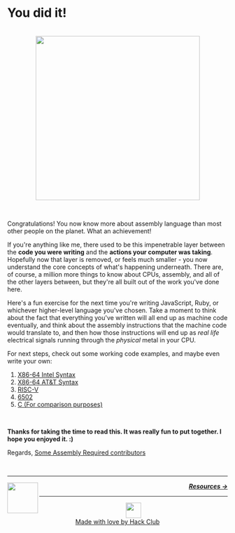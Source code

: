 # You did it!

<p align="center">
  <br />
  <img height="375" src="https://cloud-6oyb9m7up-hack-club-bot.vercel.app/0yay.png">
</p>
<br />

Congratulations! You now know more about assembly language than most other people on the planet. What an achievement!

If you're anything like me, there used to be this impenetrable layer between the **code you were writing** and the **actions your computer was taking**. Hopefully now that layer is removed, or feels much smaller - you now understand the core concepts of what's happening underneath. There are, of course, a million more things to know about CPUs, assembly, and all of the other layers between, but they're all built out of the work you've done here.

Here's a fun exercise for the next time you're writing JavaScript, Ruby, or whichever higher-level language you've chosen. Take a moment to think about the fact that everything you've written will all end up as machine code eventually, and think about the assembly instructions that the machine code would translate to, and then how those instructions will end up as _real life_ electrical signals running through the _physical_ metal in your CPU.

For next steps, check out some working code examples, and maybe even write your own:

1. [X86-64 Intel Syntax](/code/x86-intel/)
1. [X86-64 AT&T Syntax](/code/x86-AT&T/)
1. [RISC-V](/code/riscv/)
1. [6502](/code/6502/)
1. [C (For comparison purposes)](/code/c/)

<br />

**Thanks for taking the time to read this. It was really fun to put together. I hope you enjoyed it. :)**

Regards,
[Some Assembly Required contributors](contributors.md)

<br />

---

<a href="/guide/math/boolean-logic.md">
  <picture>
    <source media="(prefers-color-scheme: dark)" srcset="https://cloud-c4m75tmer-hack-club-bot.vercel.app/0back.svg">
    <img align="left" width="70" src="https://cloud-c4m75tmer-hack-club-bot.vercel.app/0back.svg" />
  </picture>
</a>

<p align="right">
  <em>
    <b>
      <a href="/guide/resources.md">
        Resources →
      </a>
    </b>
  </em>
</p>

---

<p align="center">
  <a href="https://hackclub.com/">
    <img width="35" src="https://cloud-l0g1cgz4b-hack-club-bot.vercel.app/0h.png"><br/>
    Made with love by Hack Club
  </a>
</p>
